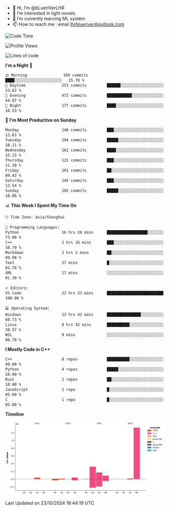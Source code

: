 - 👋 Hi, I’m @bLueriVerLHR
- 👀 I’m interested in light novels.
- 🌱 I’m currently learning ML system.
- 📫 How to reach me : email lhrblueriver@outlook.com

<!--START_SECTION:waka-->
![Code Time](http://img.shields.io/badge/Code%20Time-119%20hrs%2056%20mins-blue)

![Profile Views](http://img.shields.io/badge/Profile%20Views-0-blue)

![Lines of code](https://img.shields.io/badge/From%20Hello%20World%20I%27ve%20Written-2.0%20million%20lines%20of%20code-blue)

**I'm a Night 🦉** 

```text
🌞 Morning                169 commits         ████░░░░░░░░░░░░░░░░░░░░░   15.78 % 
🌆 Daytime                253 commits         ██████░░░░░░░░░░░░░░░░░░░   23.62 % 
🌃 Evening                472 commits         ███████████░░░░░░░░░░░░░░   44.07 % 
🌙 Night                  177 commits         ████░░░░░░░░░░░░░░░░░░░░░   16.53 % 
```
📅 **I'm Most Productive on Sunday** 

```text
Monday                   146 commits         ███░░░░░░░░░░░░░░░░░░░░░░   13.63 % 
Tuesday                  194 commits         █████░░░░░░░░░░░░░░░░░░░░   18.11 % 
Wednesday                162 commits         ████░░░░░░░░░░░░░░░░░░░░░   15.13 % 
Thursday                 121 commits         ███░░░░░░░░░░░░░░░░░░░░░░   11.30 % 
Friday                   101 commits         ██░░░░░░░░░░░░░░░░░░░░░░░   09.43 % 
Saturday                 145 commits         ███░░░░░░░░░░░░░░░░░░░░░░   13.54 % 
Sunday                   202 commits         █████░░░░░░░░░░░░░░░░░░░░   18.86 % 
```


📊 **This Week I Spent My Time On** 

```text
🕑︎ Time Zone: Asia/Shanghai

💬 Programming Languages: 
Python                   16 hrs 28 mins      ██████████████████░░░░░░░   73.00 % 
C++                      2 hrs 26 mins       ███░░░░░░░░░░░░░░░░░░░░░░   10.79 % 
Markdown                 2 hrs 2 mins        ██░░░░░░░░░░░░░░░░░░░░░░░   09.08 % 
Text                     37 mins             █░░░░░░░░░░░░░░░░░░░░░░░░   02.78 % 
XML                      17 mins             ░░░░░░░░░░░░░░░░░░░░░░░░░   01.30 % 

🔥 Editors: 
VS Code                  22 hrs 33 mins      █████████████████████████   100.00 % 

💻 Operating System: 
Windows                  13 hrs 42 mins      ███████████████░░░░░░░░░░   60.73 % 
Linux                    8 hrs 42 mins       ██████████░░░░░░░░░░░░░░░   38.57 % 
WSL                      9 mins              ░░░░░░░░░░░░░░░░░░░░░░░░░   00.70 % 
```

**I Mostly Code in C++** 

```text
C++                      8 repos             ██████████░░░░░░░░░░░░░░░   40.00 % 
Python                   4 repos             █████░░░░░░░░░░░░░░░░░░░░   20.00 % 
Rust                     2 repos             ██░░░░░░░░░░░░░░░░░░░░░░░   10.00 % 
JavaScript               1 repo              █░░░░░░░░░░░░░░░░░░░░░░░░   05.00 % 
C                        1 repo              █░░░░░░░░░░░░░░░░░░░░░░░░   05.00 % 
```



**Timeline**

![Lines of Code chart](https://raw.githubusercontent.com/bLueriVerLHR/bLueriVerLHR/main/assets/bar_graph.png)


 Last Updated on 23/10/2024 18:44:19 UTC
<!--END_SECTION:waka-->

